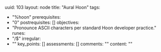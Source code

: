 uuid: 103
layout: node
title: "Aural Hoon"
tags:
 - "%hoon"
prerequisites:
  - "0"
postrequisites: []
objectives:
  - "Pronounce ASCII characters per standard Hoon developer practice."
runes:
  - "/$"
irregular:
  - ""
key_points: []
assessments: []
comments: ""
content: ""